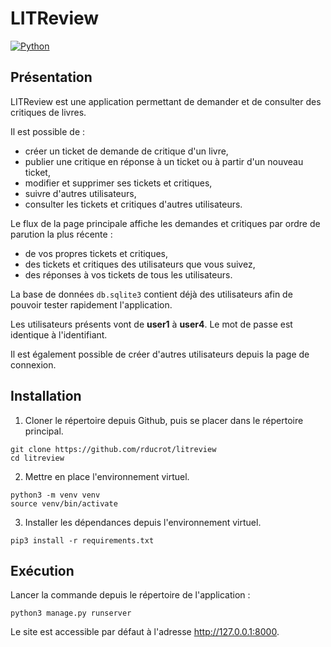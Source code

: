 # LITReview
[![Python](https://badgen.net/badge/Python/3.10/blue)](https://www.python.org/)
## Présentation
LITReview est une application permettant de demander et de consulter des critiques de livres.

Il est possible de :
- créer un ticket de demande de critique d'un livre,
- publier une critique en réponse à un ticket ou à partir d'un nouveau ticket,
- modifier et supprimer ses tickets et critiques,
- suivre d'autres utilisateurs,
- consulter les tickets et critiques d'autres utilisateurs.

Le flux de la page principale affiche les demandes et critiques par ordre de parution la plus récente :
- de vos propres tickets et critiques,
- des tickets et critiques des utilisateurs que vous suivez,
- des réponses à vos tickets de tous les utilisateurs.

La base de données `db.sqlite3` contient déjà des utilisateurs afin de pouvoir tester rapidement l'application.

Les utilisateurs présents vont de **user1** à **user4**. Le mot de passe est identique à l'identifiant.

Il est également possible de créer d'autres utilisateurs depuis la page de connexion.
## Installation
1. Cloner le répertoire depuis Github, puis se placer dans le répertoire principal.
```shell
git clone https://github.com/rducrot/litreview
cd litreview
```
2. Mettre en place l'environnement virtuel.
```shell
python3 -m venv venv
source venv/bin/activate
```
3. Installer les dépendances depuis l'environnement virtuel.
```shell
pip3 install -r requirements.txt
```
## Exécution
Lancer la commande depuis le répertoire de l'application :
```shell
python3 manage.py runserver
```
Le site est accessible par défaut à l'adresse http://127.0.0.1:8000.